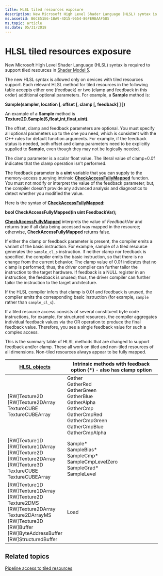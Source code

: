 ```yaml
---
title: HLSL tiled resources exposure
description: New Microsoft High Level Shader Language (HLSL) syntax is required to support tiled resources in Shader Model 5.
ms.assetid: B6CE51E6-1BA9-4D15-9654-86FE9BAAF585
ms.topic: article
ms.date: 05/31/2018
---
```


# HLSL tiled resources exposure

New Microsoft High Level Shader Language (HLSL) syntax is required to support tiled resources in [Shader Model 5](/windows/desktop/direct3dhlsl/d3d11-graphics-reference-sm5).

The new HLSL syntax is allowed only on devices with tiled resources support. Each relevant HLSL method for tiled resources in the following table accepts either one (feedback) or two (clamp and feedback in this order) additional optional parameters. For example, a **Sample** method is:

**Sample(sampler, location \[, offset \[, clamp \[, feedback\] \] \])**

An example of a **Sample** method is [**Texture2D.Sample(S,float,int,float,uint)**](/windows/desktop/direct3dhlsl/t2darray-sample-s-float-int-float-uint-).

The offset, clamp and feedback parameters are optional. You must specify all optional parameters up to the one you need, which is consistent with the C++ rules for default function arguments. For example, if the feedback status is needed, both offset and clamp parameters need to be explicitly supplied to **Sample**, even though they may not be logically needed.

The clamp parameter is a scalar float value. The literal value of clamp=0.0f indicates that the clamp operation isn't performed.

The feedback parameter is a **uint** variable that you can supply to the memory-access querying intrinsic [**CheckAccessFullyMapped**](/windows/desktop/direct3dhlsl/checkaccessfullymapped) function. You must not modify or interpret the value of the feedback parameter; but, the compiler doesn't provide any advanced analysis and diagnostics to detect whether you modified the value.

Here is the syntax of [**CheckAccessFullyMapped**](/windows/desktop/direct3dhlsl/checkaccessfullymapped):

**bool CheckAccessFullyMapped(in uint FeedbackVar);**

[**CheckAccessFullyMapped**](/windows/desktop/direct3dhlsl/checkaccessfullymapped) interprets the value of *FeedbackVar* and returns true if all data being accessed was mapped in the resource; otherwise, **CheckAccessFullyMapped** returns false.

If either the clamp or feedback parameter is present, the compiler emits a variant of the basic instruction. For example, sample of a tiled resource generates the `sample_cl_s` instruction. If neither clamp nor feedback is specified, the compiler emits the basic instruction, so that there is no change from the current behavior. The clamp value of 0.0f indicates that no clamp is performed; thus, the driver compiler can further tailor the instruction to the target hardware. If feedback is a NULL register in an instruction, the feedback is unused; thus, the driver compiler can further tailor the instruction to the target architecture.

If the HLSL compiler infers that clamp is 0.0f and feedback is unused, the compiler emits the corresponding basic instruction (for example, `sample` rather than `sample_cl_s`).

If a tiled resource access consists of several constituent byte code instructions, for example, for structured resources, the compiler aggregates individual feedback values via the OR operation to produce the final feedback value. Therefore, you see a single feedback value for such a complex access.

This is the summary table of HLSL methods that are changed to support feedback and/or clamp. These all work on tiled and non-tiled resources of all dimensions. Non-tiled resources always appear to be fully mapped.



| [HLSL objects](/windows/desktop/direct3dhlsl/d3d11-graphics-reference-sm5-objects)                                                                                                                                                                                                                                | Intrinsic methods with feedback option (\*) - also has clamp option                                                                                                                                                                  |
|--------------------------------------------------------------------------------------------------------------------------------------------------------------------------------------------------------------------------------------------------------------------------------------------------|--------------------------------------------------------------------------------------------------------------------------------------------------------------------------------------------------------------------------------------|
| \[RW\]Texture2D<br/> \[RW\]Texture2DArray<br/> TextureCUBE<br/> TextureCUBEArray<br/>                                                                                                                                                                                    | Gather<br/> GatherRed<br/> GatherGreen<br/> GatherBlue<br/> GatherAlpha<br/> GatherCmp<br/> GatherCmpRed<br/> GatherCmpGreen<br/> GatherCmpBlue<br/> GatherCmpAlpha<br/> |
| \[RW\]Texture1D<br/> \[RW\]Texture1DArray<br/> \[RW\]Texture2D<br/> \[RW\]Texture2DArray<br/> \[RW\]Texture3D<br/> TextureCUBE<br/> TextureCUBEArray<br/>                                                                                              | Sample\*<br/> SampleBias\*<br/> SampleCmp\*<br/> SampleCmpLevelZero<br/> SampleGrad\*<br/> SampleLevel<br/>                                                                                      |
| \[RW\]Texture1D<br/> \[RW\]Texture1DArray<br/> \[RW\]Texture2D<br/> Texture2DMS<br/> \[RW\]Texture2DArray<br/> Texture2DArrayMS<br/> \[RW\]Texture3D<br/> \[RW\]Buffer<br/> \[RW\]ByteAddressBuffer<br/> \[RW\]StructuredBuffer<br/> | Load                                                                                                                                                                                                                                 |



 

## Related topics

<dl> <dt>

[Pipeline access to tiled resources](pipeline-access-to-tiled-resources.md)
</dt> </dl>

 

